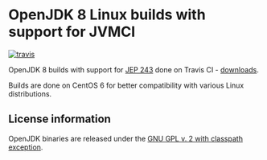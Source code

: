 OpenJDK 8 Linux builds with support for JVMCI
=============================================

[![travis](https://travis-ci.org/ojdkbuild/contrib_graal-jvmci-8-ci.svg?branch=jdk8u172-b11_jvmci-0.46)](https://travis-ci.org/ojdkbuild/contrib_graal-jvmci-8-ci/builds)

OpenJDK 8 builds with support for [JEP 243](http://openjdk.java.net/jeps/243) done on Travis CI - [downloads](https://github.com/ojdkbuild/contrib_graal-jvmci-8-ci/releases).

Builds are done on CentOS 6 for better compatibility with various Linux distributions.

License information
-------------------

OpenJDK binaries are released under the [GNU GPL v. 2 with classpath exception](https://github.com/ojdkbuild/contrib_jdk8u-ci/blob/master/LICENSE).

